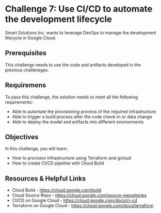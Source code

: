 # Challenge 7: Use CI/CD to automate the development lifecycle
Smart Solutions Inc. wants to leverage DevOps to manage the development lifecycle in Google Cloud. 

## Prerequisites
This challenge needs to use the code and artifacts developed in the previous challeneges.

## Requiremens
To pass this challenge, the solution needs to meet all the following requirements:
- Able to automate the provisioning process of the required infrastructure
- Able to trigger a build process after the code check-in or data change
- Able to deploy the model and artifacts into different environments 

## Objectives 
In this challenge, you will learn:
- How to provision infrastructure using Terraform and gcloud 
- How to create CI/CD pipeline with Cloud Build

## Resources & Helpful Links
- Cloud Build - <https://cloud.google.com/build>
- Cloud Source Repo - <https://cloud.google.com/source-repositories>
- CI/CD on Google Cloud - <https://cloud.google.com/docs/ci-cd>
- Terraform on Google Cloud - <https://cloud.google.com/docs/terraform>
